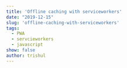 ```yaml
---
title: 'Offline caching with serviceworkers'
date: "2019-12-15"
slug: 'offline-caching-with-serviceworkers'
tags:
  - PWA
  - servcieworkers
  - javascript
show: false
author: trishul
---
```



